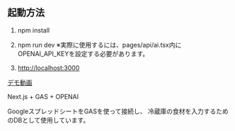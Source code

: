 ## 起動方法

1. npm install

2. npm run dev
※実際に使用するには、pages/api/ai.tsx内にOPENAI_API_KEYを設定する必要があります。

3. [http://localhost:3000](http://localhost:3000)

[デモ動画](https://www.youtube.com/watch?v=cZEtedQ9El0)


Next.js + GAS + OPENAI


GoogleスプレッドシートをGASを使って接続し、
冷蔵庫の食材を入力するためのDBとして使用しています。

